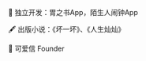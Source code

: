 📱 独立开发：胃之书App，陌生人闹钟App  

🖋 出版小说：《坏一坏》、《人生灿灿》

💬 可爱信 Founder
<!--
liseami/liseami is a ✨ special ✨ repository because its `README.md` (this file) appears on your GitHub profile.
You can click the Preview link to take a look at your changes.
--->
